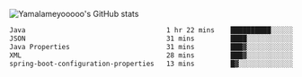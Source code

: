![Yamalameyooooo's GitHub stats](https://github-readme-stats.vercel.app/api?username=yamalameyooooo&theme=transparent&show_icons=true\&show=reviews,discussions_started,discussions_answered,prs_merged,prs_merged_percentage)

<!--START_SECTION:waka-->

```txt
Java                                   1 hr 22 mins    ██████████░░░░░░░░░░░░░░░   40.46 %
JSON                                   31 mins         ████░░░░░░░░░░░░░░░░░░░░░   15.59 %
Java Properties                        31 mins         ███▓░░░░░░░░░░░░░░░░░░░░░   15.25 %
XML                                    28 mins         ███▓░░░░░░░░░░░░░░░░░░░░░   14.20 %
spring-boot-configuration-properties   13 mins         █▓░░░░░░░░░░░░░░░░░░░░░░░   06.41 %
```

<!--END_SECTION:waka-->
